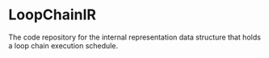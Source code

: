 # LoopChainIR
The code repository for the internal representation data structure that holds a loop chain execution schedule.
